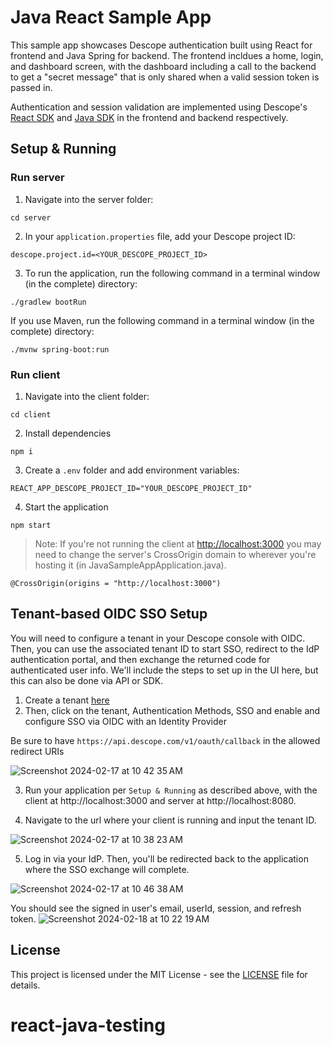 # Java React Sample App

This sample app showcases Descope authentication built using React for frontend and Java Spring for backend. The frontend incldues a home, login, and dashboard screen, with the dashboard including a call to the backend to get a "secret message" that is only shared when a valid session token is passed in.

Authentication and session validation are implemented using Descope's [React SDK](https://github.com/descope/react-sdk) and [Java SDK](https://github.com/descope/descope-java) in the frontend and backend respectively.

## Setup & Running

### Run server

1. Navigate into the server folder:

```
cd server
```

2. In your `application.properties` file, add your Descope project ID:

```
descope.project.id=<YOUR_DESCOPE_PROJECT_ID>
```

3. To run the application, run the following command in a terminal window (in the complete) directory:

```
./gradlew bootRun
```

If you use Maven, run the following command in a terminal window (in the complete) directory:

```
./mvnw spring-boot:run
```

### Run client

1. Navigate into the client folder:

```
cd client
```

2. Install dependencies

```
npm i
```

3. Create a `.env` folder and add environment variables:

```
REACT_APP_DESCOPE_PROJECT_ID="YOUR_DESCOPE_PROJECT_ID"
```

4. Start the application

```
npm start
```

>Note: If you're not running the client at <http://localhost:3000> you may need to change the server's CrossOrigin domain to wherever you're hosting it (in JavaSampleAppApplication.java).

```
@CrossOrigin(origins = "http://localhost:3000")
```

## Tenant-based OIDC SSO Setup

You will need to configure a tenant in your Descope console with OIDC. Then, you can use the associated tenant ID to start SSO, redirect to the IdP authentication portal, and then exchange the returned code for 
authenticated user info. We'll include the steps to set up in the UI here, but this can also be done via API or SDK.

1. Create a tenant [here](https://app.descope.com/tenants)
2. Then, click on the tenant, Authentication Methods, SSO and enable and configure SSO via OIDC with an Identity Provider

Be sure to have `https://api.descope.com/v1/oauth/callback` in the allowed redirect URIs

![Screenshot 2024-02-17 at 10 42 35 AM](https://github.com/descope-sample-apps/java-react-sample-app/assets/46854522/76cf59da-5e8e-4067-b601-23445b05bf77)

3. Run your application per `Setup & Running` as described above, with the client at http://localhost:3000 and server at http://localhost:8080.

4. Navigate to the url where your client is running and input the tenant ID.

![Screenshot 2024-02-17 at 10 38 23 AM](https://github.com/descope-sample-apps/java-react-sample-app/assets/46854522/a7647954-c166-447a-b848-0171364210a2)

5. Log in via your IdP. Then, you'll be redirected back to the application where the SSO exchange will complete.

![Screenshot 2024-02-17 at 10 46 38 AM](https://github.com/descope-sample-apps/java-react-sample-app/assets/46854522/0159a703-20a3-4a2e-b25c-120c043f66a2)

You should see the signed in user's email, userId, session, and refresh token.
![Screenshot 2024-02-18 at 10 22 19 AM](https://github.com/descope-sample-apps/java-react-sample-app/assets/46854522/3feb9585-d508-4d8b-ac13-e1cd54307c3f)



## License

This project is licensed under the MIT License - see the [LICENSE](LICENSE) file for details.
# react-java-testing
